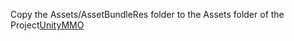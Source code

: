 Copy the Assets/AssetBundleRes folder to the Assets folder of the Project[UnityMMO](https://github.com/liuhaopen/UnityMMO "UnityMMO")